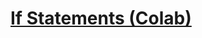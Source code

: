 # **[If Statements (Colab)](https://colab.research.google.com/drive/1xObkdg1LApCUI5xVRahNG-3Dvwc79Ljr#scrollTo=gqFMLOUzDaRV)**
